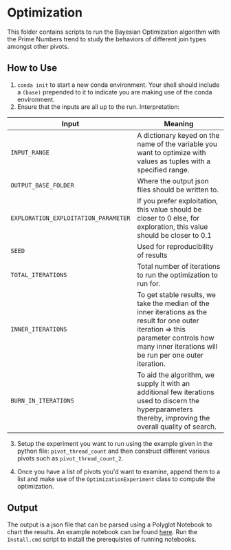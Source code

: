 # Optimization

This folder contains scripts to run the Bayesian Optimization algorithm with the Prime Numbers trend to study the behaviors of different join types amongst other pivots. 

## How to Use 

1. ``conda init`` to start a new conda environment. Your shell should include a ``(base)`` prepended to it to indicate you are making use of the conda environment.
2. Ensure that the inputs are all up to the run. Interpretation:

| Input | Meaning | 
| ----- | ------- |
| ``INPUT_RANGE``      |  A dictionary keyed on the name of the variable you want to optimize with values as tuples with a specified range.       |
| ``OUTPUT_BASE_FOLDER``      |  Where the output json files should be written to. | 
| ``EXPLORATION_EXPLOITATION_PARAMETER``      | If you prefer exploitation, this value should be closer to 0 else, for exploration, this value should be closer to 0.1 |  
| ``SEED``      | Used for reproducibility of results |
| ``TOTAL_ITERATIONS``      | Total number of iterations to run the optimization to run for. | 
| ``INNER_ITERATIONS``      | To get stable results, we take the median of the inner iterations as the result for one outer iteration => this parameter controls how many inner iterations will be run per one outer iteration. |  
| ``BURN_IN_ITERATIONS``      | To aid the algorithm, we supply it with an additional few iterations used to discern the hyperparameters thereby, improving the overall quality of search. | 

3. Setup the experiment you want to run using the example given in the python file: ``pivot_thread_count`` and then construct different various pivots such as ``pivot_thread_count_2``. 

4. Once you have a list of pivots you'd want to examine, append them to a list and make use of the ``OptimizationExperiment`` class to compute the optimization.

## Output

The output is a json file that can be parsed using a Polyglot Notebook to chart the results. An example notebook can be found [here](./ComplexityPivotStudies.ipynb). Run the ``Install.cmd`` script to install the prerequistes of running notebooks.